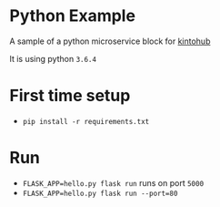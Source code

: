 # Python Example

A sample of a python microservice block for [kintohub](http://kintohub.com)


It is using python `3.6.4`

# First time setup
* `pip install -r requirements.txt`

# Run
- `FLASK_APP=hello.py flask run` runs on port `5000`
- `FLASK_APP=hello.py flask run --port=80`
